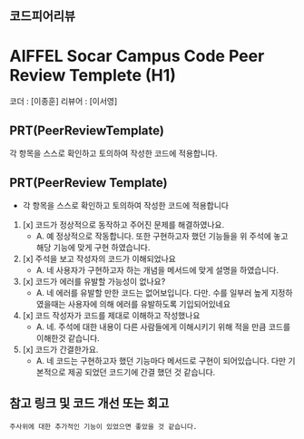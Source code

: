 ## 코드피어리뷰

# AIFFEL Socar Campus Code Peer Review Templete (H1)

코더 : [이종훈]
리뷰어 : [이서영]

## PRT(PeerReviewTemplate)
각 항목을 스스로 확인하고 토의하여 작성한 코드에 적용합니다.

## PRT(PeerReview Template)
* 각 항목을 스스로 확인하고 토의하여 작성한 코드에 적용합니다

1. [x] 코드가 정상적으로 동작하고 주어진 문제를 해결하였나요.
   * A. 예 정상적으로 작동합니다. 또한 구현하고자 했던 기능들을 위 주석에 놓고 해당 기능에 맞게 구현 하였습니다.
2. [x] 주석을 보고 작성자의 코드가 이해되었나요
   * A. 네 사용자가 구현하고자 하는 개념을 메서드에 맞게 설명을 하였습니다.
3. [x]  코드가 에러를 유발할 가능성이 없나요?
   * A. 네 에러를 유발할 만한 코드는 없어보입니다. 다만. 수를 일부러 높게 지정하였을때는 사용자에 의해 에러를 유발하도록 기입되어있네요
5. [x] 코드 작성자가 코드를 제대로 이해하고 작성했나요
   * A. 네. 주석에 대한 내용이 다른 사람들에게 이해시키기 위해 적을 만큼 코드를 이해한것 같습니다. 
6. [x] 코드가 간결한가요.
   * A. 네 코드는 구현하고자 했던 기능마다 메서드로 구현이 되어있습니다. 다만 기본적으로 제공 되었던 코드기에 간결 했던 것 같습니다.


## 참고 링크 및 코드 개선 또는 회고
```
주사위에 대한 추가적인 기능이 있었으면 좋았을 것 같습니다.
```

